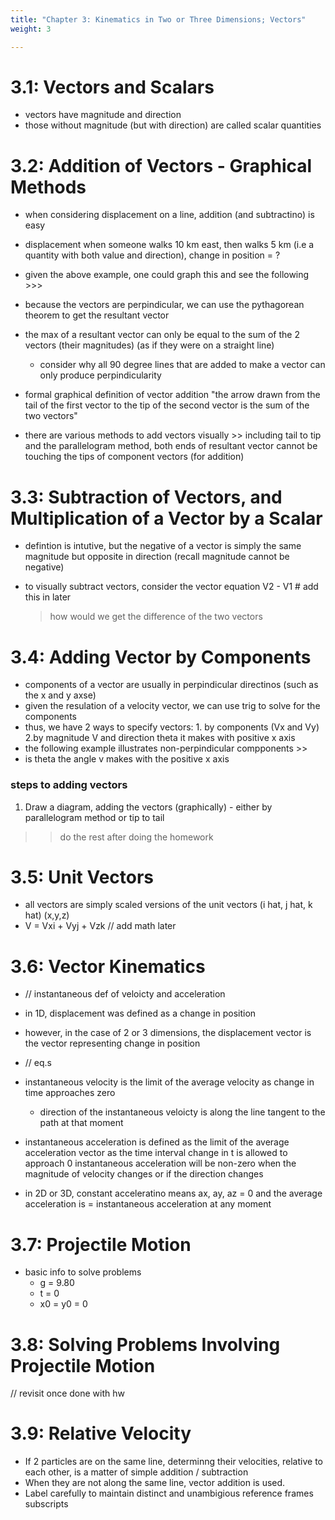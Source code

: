 ```yaml
---
title: "Chapter 3: Kinematics in Two or Three Dimensions; Vectors"
weight: 3

---
```

# 3.1: Vectors and Scalars
- vectors have magnitude and direction
- those without magnitude (but with direction) are called scalar quantities 

# 3.2: Addition of Vectors - Graphical Methods 
- when considering displacement on a line, addition (and subtractino) is easy
- displacement when someone walks 10 km east, then walks 5 km (i.e a quantity with both value and direction), change in position = ?
- given the above example, one could graph this and see the following >>>

- because the vectors are perpindicular, we can use the pythagorean theorem to get the resultant vector 
- the max of a resultant vector can only be equal to the sum of the 2 vectors (their magnitudes) (as if they were on a straight line)
    - consider why all 90 degree lines that are added to make a vector can only produce perpindicularity
- formal graphical definition of vector addition
    "the arrow drawn from the tail of the first vector to the tip of the second vector is the sum of the two vectors" 

- there are various methods to add vectors visually >> including tail to tip and the parallelogram method, both ends of resultant vector cannot be touching the tips of component vectors (for addition)

# 3.3: Subtraction of Vectors, and Multiplication of a Vector by a Scalar 
- defintion is intutive, but the negative of a vector is simply the same magnitude but opposite in direction (recall magnitude cannot be negative)

- to visually subtract vectors, consider the vector equation V2 - V1 # add this in later
    > how would we get the difference of the two vectors

# 3.4: Adding Vector by Components
- components of a vector are usually in perpindicular directinos (such as the x and y axse)
- given the resulation of a velocity vector, we can use trig to solve for the components 
- thus, we have 2 ways to specify vectors: 1. by components (Vx and Vy) 2.by magnitude V and direction theta it makes with positive x axis 
- the following example illustrates non-perpindicular compponents >> 
- is theta the angle v makes with the positive x axis 

### steps to adding vectors
1. Draw a diagram, adding the vectors (graphically) - either by parallelogram method or tip to tail 

>> do the rest after doing the homework 

# 3.5: Unit Vectors
- all vectors are simply scaled versions of the unit vectors (i hat, j hat, k hat) (x,y,z)
- V = Vxi + Vyj + Vzk // add math later 

# 3.6: Vector Kinematics
- // instantaneous def of veloicty and acceleration 
-  in 1D, displacement was defined as a change in position 
- however, in the case of 2 or 3 dimensions, the displacement vector is the vector representing change in position
- // eq.s
- instantaneous velocity is the limit of the average velocity as change in time approaches zero 
    - direction of the instantaneous veloicty is along the line tangent to the path at that moment 
- instantaneous acceleration is defined as the limit of the average acceleration vector as the time interval change in t is allowed to approach 0 
    instantaneous acceleration will be non-zero when the magnitude of velocity changes or if the direction changes 
    
- in 2D or 3D, constant acceleratino means ax, ay, az = 0 and the average acceleration is = instantaneous acceleration at any moment 

# 3.7: Projectile Motion
- basic info to solve problems
    - g = 9.80
    - t = 0
    - x0 = y0 = 0

# 3.8: Solving Problems Involving Projectile Motion 
// revisit once done with hw 

# 3.9: Relative Velocity
- If 2 particles are on the same line, determinng their velocities, relative to each other, is a matter of simple addition / subtraction
- When they are not along the same line, vector addition is used. 
- Label carefully to maintain distinct and unambigious reference frames 
    subscripts